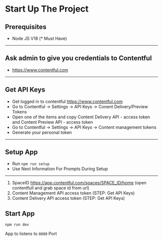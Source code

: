 # Start Up The Project

## Prerequisites
- Node JS V18 (* Must Have)
---
## Ask admin to give you credentials to Contentful
- https://www.contentful.com
---

## Get API Keys
- Get logged in to contentful https://www.contentful.com
- Go to Contentful -> Settings -> API Keys -> Conent Delivery/Preview Tokens
- Open one of the items and copy Content Delivery API - access token and  Content Preview API - access token
- Go to Contentful -> Settings -> API Keys ->  Content management tokens
-  Generate your personal token
---

## Setup App

- Run `npm run setup` 
- Use Next Information For Prompts During Setup

---
 1. SpaceID https://app.contentful.com/spaces/SPACE_ID/home (open contentfull and grab space id from url)
 2. Content Management API access token (STEP: Get API Keys)
 3. Content Delivery API access token (STEP: Get API Keys)


 ## Start App
 `npm run dev`

 App to listens to `8080` Port
